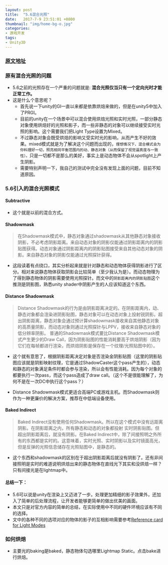 ```yaml
---
layout: post
title:  "5.6混合光照"
date:   2017-7-9 23:51:01 +0800
thumbnail: "img/home-bg-o.jpg"
categories: 
- 游戏开发
tags:
- Unity3D
---
```



### [原文地址](http://forum.china.unity3d.com/thread-24402-1-1.html)
### 原有混合光照的问题
- 5.6之前的光照存在一个严重的问题就是: **混合光照仅当只有一个定向光时才能正常工作。**
- 这是什么个意思呢？
    - 首先说一下unity的GI一直以来都是依靠烘焙来做的，但是在unity5中加入了PRGI。
    - 目前的unity在一个场景中可以混合使用烘焙光照和实时光照，一部分静态对象使用烘焙好的光照和影子，而一些非静态的对象可以继续接受实时光照的影响。这个需要我们把Light Type设置为Mixed。
    - 不过静态对象会既受烘焙的影响又受实时光的影响，从而产生不好的效果。mixed模式就是为了解决这个问题而出现的，`理想情况下，混合模式会为你料理好一切，照亮相同平衡范围内的动、静态对象（从而保留了视觉逼真度与一致性）。`只是一切都不是那么的美好，事实上是动态物体不会从spotlight上产生阴影。
    - 需要特别声明一下，我自己的测试中完全没有发现上面的问题，目前不知道原因。

<!--more-->

### 5.6引入的混合光照模式

#### Subtractive
- 这个就是以前的混合方式。

#### Shadowmask

> 在Shadowmask模式中，静态对象通过shadowmask从其他静态对象接收阴影，不必考虑阴影距离。来自动态对象的阴影仅能通过阴影距离内的阴影贴图获得。动态对象通过阴影距离内的阴影贴图接受来自其他动态对象的阴影。来自静态对象的阴影仅能通过光照探针获得。

- 这段读着有点绕口，其实分析起来就是针对静态和动态物体获得阴影进行了区分。相对来说静态物体获取阴影会比较简单（至少我认为是）。而动态物理为了得到静态物体的阴影需要使用光照探针。而文中的`阴影距离内的阴影贴图`这个推测是阴影图，熟悉unity shader中阴影产生的人应该知道这个东西。

#### Distance Shadowmask

> Distance Shadowmask的行为是由阴影距离决定的。在阴影距离内，动、静态对象都会渲染进阴影贴图，静态对象可以在动态对象上投射锐阴影。超出阴影距离，静态对象会通过预计算shadowmask接收来自其他静态对象的高质量阴影，而动态对象则通过光照探针与LPPV，接收来自静态对象的低分辨率阴影。
> 普通的Shadowmask模式要比Distance Shadowmask模式产生更少的Draw Call，因为阴影贴图的性能消耗要高于烘焙阴影（因为它们在每帧都进行渲染，而烘焙阴影是保存在一个纹理/光照贴图中的）。

- 这个就有意思了，根据阴影距离决定对象是否渲染金阴影贴图（这里的阴影贴图应该就是阴影映射纹理，它是通过ShadowCaster这个pass产生的），动态和静态的对象满足条件时都会参与渲染，所以会有性能消耗。因为每个对象的都要执行一次pass，而这个pass造成了draw call。（这个不是很能理解了，为何不是在一次DC中执行这个pass？）

- Distance Shadowmask模式更适合高端PC或游戏主机。而Shadowmask则作为一种更廉价的解决方案，推荐在中低端设备使用。

#### Baked Indirect

> Baked Indirect没有使用任何Shadowmask。所以在这个模式中没有远距离阴影。在阴影距离之内，所有静态和动态的对象都投射 实时阴影贴图。但超出阴影距离后，就没有阴影。在Baked Indirect中，除了间接照明之外所有的东西都是实时的。这意味着，实时光照、实时阴影以及实时镜面高光，但是反弹的光照信息储存在光照贴图中，是静态的。

- 这个东西和shadowmask的区别在于超出阴影距离后就没有阴影了。还有非间接照明是实时的难道说明烘焙出来的静态物体在直线光下其实和没烘焙一样？只有间接光是在lightmap中。


#### 总结一下：

- 5.6可以说是unity在渲染上又迈进了一步。处理更加精细的影子效果外，还加入了简单的后处理流程，让开发者能够更简单的做出优美的画面。
- 本文只是对官方内容的简单的总结，在实际使用中不同的硬件环境应该有不同的选择。
- 文中的各种不同的选项对应的物体的影子的互相影响需要参考[Reference card for Light Modes](https://docs.google.com/spreadsheets/d/1v-LnDOJcsSsa0ViF7kBs6xgY9Q_z-1k6h95LE0lf46U/edit?usp=drive_web)

### 如何烘焙
- 主要光的baking是baked，静态物体勾选哪里Lightmap Static。点击bake进行烘焙。

